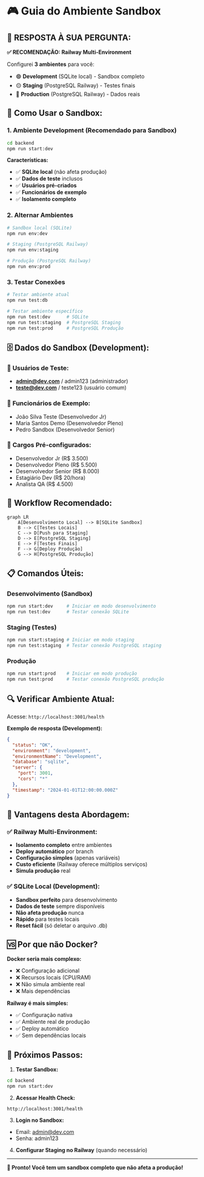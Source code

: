 # 🎮 Guia do Ambiente Sandbox

## 🎯 **RESPOSTA À SUA PERGUNTA:**

**✅ RECOMENDAÇÃO: Railway Multi-Environment**

Configurei **3 ambientes** para você:
- 🟢 **Development** (SQLite local) - Sandbox completo
- 🟡 **Staging** (PostgreSQL Railway) - Testes finais  
- 🔴 **Production** (PostgreSQL Railway) - Dados reais

## 🚀 **Como Usar o Sandbox:**

### 1. Ambiente Development (Recomendado para Sandbox)
```bash
cd backend
npm run start:dev
```

**Características:**
- ✅ **SQLite local** (não afeta produção)
- ✅ **Dados de teste** inclusos
- ✅ **Usuários pré-criados**
- ✅ **Funcionários de exemplo**
- ✅ **Isolamento completo**

### 2. Alternar Ambientes
```bash
# Sandbox local (SQLite)
npm run env:dev

# Staging (PostgreSQL Railway)
npm run env:staging  

# Produção (PostgreSQL Railway)
npm run env:prod
```

### 3. Testar Conexões
```bash
# Testar ambiente atual
npm run test:db

# Testar ambiente específico
npm run test:dev      # SQLite
npm run test:staging  # PostgreSQL Staging
npm run test:prod     # PostgreSQL Produção
```

## 🗄️ **Dados do Sandbox (Development):**

### 👤 **Usuários de Teste:**
- **admin@dev.com** / admin123 (administrador)
- **teste@dev.com** / teste123 (usuário comum)

### 👥 **Funcionários de Exemplo:**
- João Silva Teste (Desenvolvedor Jr)
- Maria Santos Demo (Desenvolvedor Pleno)  
- Pedro Sandbox (Desenvolvedor Senior)

### 💼 **Cargos Pré-configurados:**
- Desenvolvedor Jr (R$ 3.500)
- Desenvolvedor Pleno (R$ 5.500)
- Desenvolvedor Senior (R$ 8.000)
- Estagiário Dev (R$ 20/hora)
- Analista QA (R$ 4.500)

## 🔄 **Workflow Recomendado:**

```mermaid
graph LR
    A[Desenvolvimento Local] --> B[SQLite Sandbox]
    B --> C[Testes Locais]
    C --> D[Push para Staging]
    D --> E[PostgreSQL Staging]
    E --> F[Testes Finais]
    F --> G[Deploy Produção]
    G --> H[PostgreSQL Produção]
```

## 📋 **Comandos Úteis:**

### Desenvolvimento (Sandbox)
```bash
npm run start:dev     # Iniciar em modo desenvolvimento
npm run test:dev      # Testar conexão SQLite
```

### Staging (Testes)
```bash
npm run start:staging # Iniciar em modo staging
npm run test:staging  # Testar conexão PostgreSQL staging
```

### Produção
```bash
npm run start:prod    # Iniciar em modo produção
npm run test:prod     # Testar conexão PostgreSQL produção
```

## 🔍 **Verificar Ambiente Atual:**

Acesse: `http://localhost:3001/health`

**Exemplo de resposta (Development):**
```json
{
  "status": "OK",
  "environment": "development",
  "environmentName": "Development",
  "database": "sqlite",
  "server": {
    "port": 3001,
    "cors": "*"
  },
  "timestamp": "2024-01-01T12:00:00.000Z"
}
```

## 🎯 **Vantagens desta Abordagem:**

### ✅ **Railway Multi-Environment:**
- **Isolamento completo** entre ambientes
- **Deploy automático** por branch
- **Configuração simples** (apenas variáveis)
- **Custo eficiente** (Railway oferece múltiplos serviços)
- **Simula produção** real

### ✅ **SQLite Local (Development):**
- **Sandbox perfeito** para desenvolvimento
- **Dados de teste** sempre disponíveis
- **Não afeta produção** nunca
- **Rápido** para testes locais
- **Reset fácil** (só deletar o arquivo .db)

## 🆚 **Por que não Docker?**

**Docker seria mais complexo:**
- ❌ Configuração adicional
- ❌ Recursos locais (CPU/RAM)
- ❌ Não simula ambiente real
- ❌ Mais dependências

**Railway é mais simples:**
- ✅ Configuração nativa
- ✅ Ambiente real de produção
- ✅ Deploy automático
- ✅ Sem dependências locais

## 🚀 **Próximos Passos:**

1. **Testar Sandbox:**
```bash
cd backend
npm run start:dev
```

2. **Acessar Health Check:**
```
http://localhost:3001/health
```

3. **Login no Sandbox:**
- Email: admin@dev.com
- Senha: admin123

4. **Configurar Staging no Railway** (quando necessário)

---

**🎉 Pronto! Você tem um sandbox completo que não afeta a produção!**